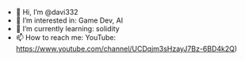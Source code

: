 - 👋 Hi, I’m @davi332
- 👀 I’m interested in: Game Dev, AI
- 🌱 I’m currently learning: solidity
- 📫 How to reach me: YouTube: https://www.youtube.com/channel/UCDqjm3sHzayJ7Bz-6BD4k2Q)

<!---
davi332/davi332 is a ✨ special ✨ repository because its `README.md` (this file) appears on your GitHub profile.
You can click the Preview link to take a look at your changes.
--->
